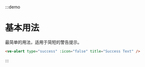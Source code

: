 :::demo

# 基本用法

最简单的用法，适用于简短的警告提示。

```html
<ve-alert type="success" :icon="false" title="Success Text" />
```

:::